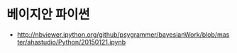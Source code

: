 베이지안 파이썬
==============

- http://nbviewer.ipython.org/github/psygrammer/bayesianWork/blob/master/ahastudio/Python/20150121.ipynb

